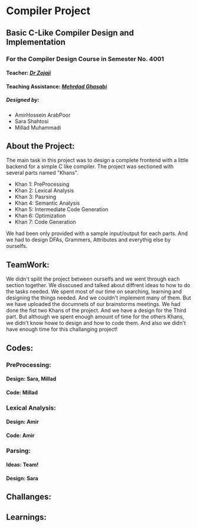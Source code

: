# Compiler Project
## Basic C-Like Compiler Design and Implementation
### For the Compiler Design Course in Semester No. 4001
#### Teacher: _[Dr Zojaji](https://comp.ui.ac.ir/index.aspx?code=630&lang=1&sub=108&Page_=AdvEForm&tempname=software&pageId=20599&pri=17145_2_1&pub=1_0__4_36__6_14__29_2_6_2_6__22_10_37)_   
#### Teaching Assistance: _[Mehrdad Ghasabi](https://www.linkedin.com/in/mehrdad-ghassabi-553481195)_
##### Designed by: 
- AmirHossein ArabPoor
- Sara Shahtosi
- Millad Muhammadi

## About the Project:
The main task in this project was to design a complete frontend with a little backend for a simple C like compiler. 
The project was sectioned with several parts named "Khans".
- Khan 1: PreProcessing
- Khan 2: Lexical Analysis
- Khan 3: Pasrsing
- Khan 4: Semantic Analysis
- Khan 5: Intermediate Code Generation
- Khan 6: Optimization
- Khan 7: Code Generation

We had been only provided with a sample input/output for each parts. And we had to design DFAs, Grammers, Attributes and everythig else by ourselfs.

## TeamWork:
We didn't spilit the project between ourselfs and we went through each section together. We disscused and talked about diffrent ideas to how to do the tasks needed. 
We spent most of our time on searching, learning and designing the things needed. And we couldn't implement many of them. But we have uploaded the documnets of our brainstorms meetings. We had done the fist two Khans of the project. And we have a design for the Third part. But although we spent enough amount of time for the others Khans, we didn't know howe to design and how to code them. And also we didn't have enough time for this challanging project!

## Codes:
### PreProcessing:
#### Design: Sara, Millad
#### Code: Millad

### Lexical Analysis:
#### Design: Amir
#### Code: Amir

### Parsing:
#### Ideas: Team!
#### Design: Sara

## Challanges:


## Learnings:
